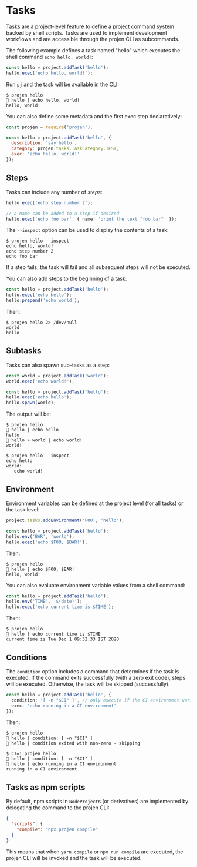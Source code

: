 # Tasks

Tasks are a project-level feature to define a project command system backed by
shell scripts. Tasks are used to implement development workflows and are
accessible through the projen CLI as subcommands.

The following example defines a task named "hello" which executes the shell
command `echo hello, world!`:

```js
const hello = project.addTask('hello');
hello.exec('echo hello, world!');
```

Run `pj` and the task will be available in the CLI:

```shell
$ projen hello
🤖 hello | echo hello, world!
hello, world!
```

You can also define some metadata and the first exec step declaratively:

```js
const projen = require('projen');

const hello = project.addTask('hello', {
  description: 'say hello',
  category: projen.tasks.TaskCategory.TEST,  
  exec: 'echo hello, world!'
});
```

## Steps

Tasks can include any number of _steps_:

```ts
hello.exec('echo step number 2');

// a name can be added to a step if desired
hello.exec('echo foo bar', { name: 'print the text "foo bar"' });
```

The `--inspect` option can be used to display the contents of a task:

```shell
$ projen hello --inspect
echo hello, world!
echo step number 2
echo foo bar
```

If a step fails, the task will fail and all subsequent steps will not be
executed.

You can also add steps to the beginning of a task:

```ts
const hello = project.addTask('hello');
hello.exec('echo hello');
hello.prepend('echo world');
```

Then:

```shell
$ projen hello 2> /dev/null
world
hello
```

## Subtasks

Tasks can also spawn sub-tasks as a step:

```ts
const world = project.addTask('world');
world.exec('echo world!');

const hello = project.addTask('hello');
hello.exec('echo hello');
hello.spawn(world);
```

The output will be:

```shell
$ projen hello
🤖 hello | echo hello
hello
🤖 hello » world | echo world!
world!

$ projen hello --inspect
echo hello
world:
   echo world!
```

## Environment

Environment variables can be defined at the project level (for all tasks) or the task level:

```ts
project.tasks.addEnvironment('FOO', 'hello');

const hello = project.addTask('hello');
hello.env('BAR', 'world');
hello.exec('echo $FOO, $BAR!');
```

Then:

```shell
$ projen hello
🤖 hello | echo $FOO, $BAR!
hello, world!
```

You can also evaluate environment variable values from a shell command:

```ts
const hello = project.addTask('hello');
hello.env('TIME', '$(date)');
hello.exec('echo current time is $TIME');
```

Then:

```shell
$ projen hello
🤖 hello | echo current time is $TIME
current time is Tue Dec 1 09:32:33 IST 2020
```

## Conditions

The `condition` option includes a command that determines if the task is
executed. If the command exits successfully (with a zero exit code), steps will
be executed. Otherwise, the task will be skipped (successfully).

```ts
const hello = project.addTask('hello', {
  condition: '[ -n "$CI" ]', // only execute if the CI environment variable is defined
  exec: 'echo running in a CI environment'
});
```

Then:

```shell
$ projen hello
🤖 hello | condition: [ -n "$CI" ]
🤖 hello | condition exited with non-zero - skipping

$ CI=1 projen hello
🤖 hello | condition: [ -n "$CI" ]
🤖 hello | echo running in a CI environment
running in a CI environment
```

## Tasks as npm scripts

By default, npm scripts in `NodeProject`s (or derivatives) are implemented by delegating the
command to the projen CLI:

```json
{
  "scripts": {
    "compile": "npx projen compile"
  }
}
```

This means that when `yarn compile` or `npm run compile` are executed, the
projen CLI will be invoked and the task will be executed.
